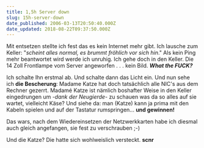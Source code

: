 ```yaml
---
title: 1,5h Server down
slug: 15h-server-down
date_published: 2006-03-13T20:50:40.000Z
date_updated: 2018-08-22T09:37:50.000Z
---
```


Mit entsetzen stellte ich fest das es kein Internet mehr gibt. Ich lausche zum Keller: "*scheint alles normal, es brummt fröhlich vor sich hin*." Als kein Ping mehr beantwortet wird werde ich unruhig. Ich gehe doch in den Keller. Die 14 Zoll Frontlampe vom Server angeworfen . . . kein Bild. ***What the FUCK?***

Ich schalte Ihn erstmal ab. Und schalte dann das Licht ein. Und nun sehe ich **die Bescherung**: Madame Katze hat doch tatsächlich alle NIC's aus dem Rechner gezerrt. Madamé Katze ist nämlich boshafter Weise in den Keller eingedrungen um -*dank der Neugierde*- zu schauen was da so alles auf sie wartet, vielleicht Käse? Und siehe da: man (Katze) kann ja prima mit den Kabeln spielen und auf der Tastatur rumspringen... **und gewinnen!**

Das wars, nach dem Wiedereinsetzen der Netzwerkkarten habe ich diesmal auch gleich angefangen, sie fest zu verschrauben ;-)

Und die Katze? Die hatte sich wohlweislich versteckt. **scnr**
